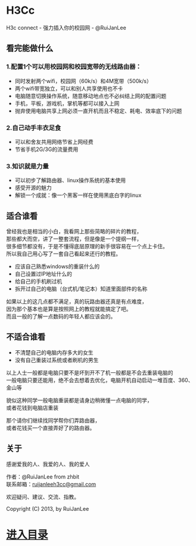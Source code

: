 H3Cc
=====

H3c connect  - 强力插入你的校园网 - @RuiJanLee


## 看完能做什么
### 1.配置1个可以用校园网和校园宽带的无线路由器：

- 同时发射两个wifi，校园网（60k/s）和4M宽带（500k/s）
- 两个wifi带宽独立，可以和别人共享使用也不卡
- 电脑随意切换操作系统，随意移动地点也不必纠结上网的配置问题
- 手机，平板，游戏机，掌机等都可以接入上网
- 抛弃使用电脑共享上网必须一直开机而且不稳定、耗电、效率底下的问题

### 2.自己动手丰衣足食

- 可以和舍友共用网络节省上网经费
- 节省手机2G/3G的流量费用

### 3.知识就是力量

- 可以初步了解路由器、linux操作系统的基本使用
- 感受开源的魅力
- 解锁一个成就：像一个黑客一样在使用黑底白字的linux


## 适合谁看
曾经我也是相当的小白，我看网上那些简略的碎片的教程，  
那些都大而空，讲了一整套流程，但是像是一个提纲一样，  
很多细节都没有，于是不懂得底层原理的新手很容易在一个点上卡住。     
所以我自己用心写了一套自己看起来还行的教程。

- 应该自己熟悉windows的重装什么的
- 自己设置过IP地址什么的
- 给自己的手机刷过机
- 拆开过自己的电脑（台式机/笔记本）知道里面部件的名称
  
如果以上的这几点都不满足，真的玩路由器还真是有点难度，  
因为那个基本也是算是按照网上的教程就能搞定了吧。  
而且一般的了解一点数码的年轻人都应该会的。

## 不适合谁看
- 不清楚自己的电脑内存多大的女生
- 没有自己重装过系统或者刷机的男生

以上人士一般都是电脑只要不是坏到开不了机一般都是不会去重装电脑的  
一般电脑只要还能用，绝不会去想着去优化，电脑开机自动启动一堆百度、360、金山等
  
貌似这种同学一般电脑重装都是请身边稍微懂一点电脑的同学，  
或者花钱到电脑店重装
  
那个请你们继续找同学帮你们弄路由器，  
或者花钱买一个直接弄好了的路由器。



## 关于

感谢爱我的人、我爱的人、我的爱人

作者：@RuiJanLee  from zhbit  
联系邮箱：ruijanleeh3cc@gmail.com  

欢迎疑问、建议、交流、指教。 

Copyright (C) 2013, by RuiJanLee  

# [进入目录](https://github.com/ruijanlee/h3cc/blob/master/h3cc_ruijanlee/doc/dir.md)
